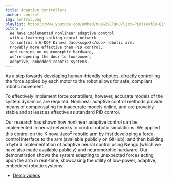 ```yaml
---
title: Adaptive controllers
anchor: control
img: control.png
playlist: https://www.youtube.com/embed/muaG2VETgHU?list=PL0Xs4sfQU-Q1MeTNaizzFWYv1Xz3ua7ZA
pitch: >
  We have implemented nonlinear adaptive control
  with a learning spiking neural network
  to control a 6-DOF Kinova Jaco<sup>2</sup> robotic arm.
  Provably more effective than PID control,
  and running on neuromorphic hardware,
  we're opening the door to low-power,
  adaptive, embedded robotic systems.
---
```


As a step towards developing human-friendly robotics,
directly controlling the force
applied by each motor to the robot
allows for safe, compliant robotic movement.


To effectively implement force controllers, however,
accurate models of the system dynamics are required.
Nonlinear adaptive control methods
provide means of compensating for inaccurate models online,
and are provably stable
and at least as effective as standard PID control.

Our research has shown how nonlinear adaptive control
can be implemented in neural networks
to control robotic simulations.
We applied this control on the Kinova Jaco<sup>2</sup> robotic arm
by first developing a force-control interface to the arm
(available publicly on GitHub),
and then building a hybrid implementation
of adaptive neural control using Nengo
(which we have also made available publicly)
and neuromorphic hardware.
Our demonstration shows the system
adapting to unexpected forces acting upon the arm
in real-time, showcasing the utility of
low-power, adaptive, embedded robotic systems.

- [Demo videos](https://www.youtube.com/watch?v=muaG2VETgHU&list=PL0Xs4sfQU-Q1MeTNaizzFWYv1Xz3ua7ZAs&index=1)


<!-- Uncomment once public: - [ABR Control code](https://github.com/abr/abr_control) -->

<!-- TODO: Add link to paper (eventually) -->
